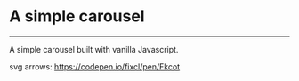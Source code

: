 # A simple carousel

---

A simple carousel built with vanilla Javascript.

svg arrows: https://codepen.io/fixcl/pen/Fkcot
